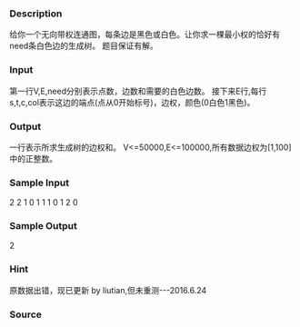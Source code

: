 
### Description
给你一个无向带权连通图，每条边是黑色或白色。让你求一棵最小权的恰好有need条白色边的生成树。
题目保证有解。

### Input
第一行V,E,need分别表示点数，边数和需要的白色边数。
接下来E行,每行s,t,c,col表示这边的端点(点从0开始标号)，边权，颜色(0白色1黑色)。

### Output
一行表示所求生成树的边权和。
V<=50000,E<=100000,所有数据边权为[1,100]中的正整数。


### Sample Input
2 2 1
0 1 1 1
0 1 2 0
### Sample Output
2
### Hint
原数据出错，现已更新 by liutian,但未重测---2016.6.24
### Source
